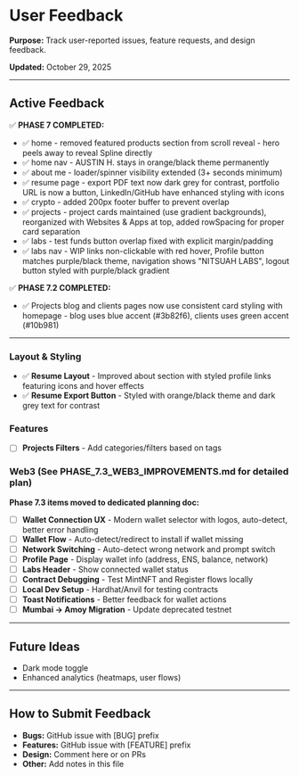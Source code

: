 # User Feedback

**Purpose:** Track user-reported issues, feature requests, and design feedback.

**Updated:** October 29, 2025

---

## Active Feedback

✅ **PHASE 7 COMPLETED:**

- ✅ home - removed featured products section from scroll reveal - hero peels away to reveal Spline directly
- ✅ home nav - AUSTIN H. stays in orange/black theme permanently
- ✅ about me - loader/spinner visibility extended (3+ seconds minimum)
- ✅ resume page - export PDF text now dark grey for contrast, portfolio URL is now a button, LinkedIn/GitHub have enhanced styling with icons
- ✅ crypto - added 200px footer buffer to prevent overlap
- ✅ projects - project cards maintained (use gradient backgrounds), reorganized with Websites & Apps at top, added rowSpacing for proper card separation
- ✅ labs - test funds button overlap fixed with explicit margin/padding
- ✅ labs nav - WIP links non-clickable with red hover, Profile button matches purple/black theme, navigation shows "NITSUAH LABS", logout button styled with purple/black gradient

✅ **PHASE 7.2 COMPLETED:**

- ✅ Projects blog and clients pages now use consistent card styling with homepage - blog uses blue accent (#3b82f6), clients uses green accent (#10b981)

---

### Layout & Styling

- ✅ **Resume Layout** - Improved about section with styled profile links featuring icons and hover effects
- ✅ **Resume Export Button** - Styled with orange/black theme and dark grey text for contrast

### Features

- [ ] **Projects Filters** - Add categories/filters based on tags

### Web3 (See PHASE_7.3_WEB3_IMPROVEMENTS.md for detailed plan)

**Phase 7.3 items moved to dedicated planning doc:**

- [ ] **Wallet Connection UX** - Modern wallet selector with logos, auto-detect, better error handling
- [ ] **Wallet Flow** - Auto-detect/redirect to install if wallet missing
- [ ] **Network Switching** - Auto-detect wrong network and prompt switch
- [ ] **Profile Page** - Display wallet info (address, ENS, balance, network)
- [ ] **Labs Header** - Show connected wallet status
- [ ] **Contract Debugging** - Test MintNFT and Register flows locally
- [ ] **Local Dev Setup** - Hardhat/Anvil for testing contracts
- [ ] **Toast Notifications** - Better feedback for wallet actions
- [ ] **Mumbai → Amoy Migration** - Update deprecated testnet

---

## Future Ideas

- Dark mode toggle
- Enhanced analytics (heatmaps, user flows)

---

## How to Submit Feedback

- **Bugs:** GitHub issue with [BUG] prefix
- **Features:** GitHub issue with [FEATURE] prefix
- **Design:** Comment here or on PRs
- **Other:** Add notes in this file
